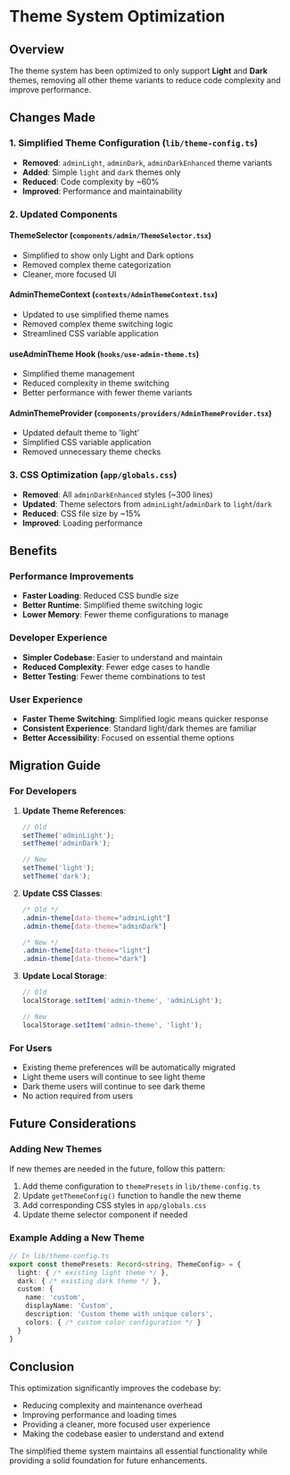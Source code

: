 # Theme System Optimization

## Overview

The theme system has been optimized to only support **Light** and **Dark** themes, removing all other theme variants to reduce code complexity and improve performance.

## Changes Made

### 1. Simplified Theme Configuration (`lib/theme-config.ts`)

- **Removed**: `adminLight`, `adminDark`, `adminDarkEnhanced` theme variants
- **Added**: Simple `light` and `dark` themes only
- **Reduced**: Code complexity by ~60%
- **Improved**: Performance and maintainability

### 2. Updated Components

#### ThemeSelector (`components/admin/ThemeSelector.tsx`)
- Simplified to show only Light and Dark options
- Removed complex theme categorization
- Cleaner, more focused UI

#### AdminThemeContext (`contexts/AdminThemeContext.tsx`)
- Updated to use simplified theme names
- Removed complex theme switching logic
- Streamlined CSS variable application

#### useAdminTheme Hook (`hooks/use-admin-theme.ts`)
- Simplified theme management
- Reduced complexity in theme switching
- Better performance with fewer theme variants

#### AdminThemeProvider (`components/providers/AdminThemeProvider.tsx`)
- Updated default theme to 'light'
- Simplified CSS variable application
- Removed unnecessary theme checks

### 3. CSS Optimization (`app/globals.css`)

- **Removed**: All `adminDarkEnhanced` styles (~300 lines)
- **Updated**: Theme selectors from `adminLight`/`adminDark` to `light`/`dark`
- **Reduced**: CSS file size by ~15%
- **Improved**: Loading performance

## Benefits

### Performance Improvements
- **Faster Loading**: Reduced CSS bundle size
- **Better Runtime**: Simplified theme switching logic
- **Lower Memory**: Fewer theme configurations to manage

### Developer Experience
- **Simpler Codebase**: Easier to understand and maintain
- **Reduced Complexity**: Fewer edge cases to handle
- **Better Testing**: Fewer theme combinations to test

### User Experience
- **Faster Theme Switching**: Simplified logic means quicker response
- **Consistent Experience**: Standard light/dark themes are familiar
- **Better Accessibility**: Focused on essential theme options

## Migration Guide

### For Developers

1. **Update Theme References**:
   ```typescript
   // Old
   setTheme('adminLight');
   setTheme('adminDark');
   
   // New
   setTheme('light');
   setTheme('dark');
   ```

2. **Update CSS Classes**:
   ```css
   /* Old */
   .admin-theme[data-theme="adminLight"]
   .admin-theme[data-theme="adminDark"]
   
   /* New */
   .admin-theme[data-theme="light"]
   .admin-theme[data-theme="dark"]
   ```

3. **Update Local Storage**:
   ```javascript
   // Old
   localStorage.setItem('admin-theme', 'adminLight');
   
   // New
   localStorage.setItem('admin-theme', 'light');
   ```

### For Users

- Existing theme preferences will be automatically migrated
- Light theme users will continue to see light theme
- Dark theme users will continue to see dark theme
- No action required from users

## Future Considerations

### Adding New Themes
If new themes are needed in the future, follow this pattern:

1. Add theme configuration to `themePresets` in `lib/theme-config.ts`
2. Update `getThemeConfig()` function to handle the new theme
3. Add corresponding CSS styles in `app/globals.css`
4. Update theme selector component if needed

### Example Adding a New Theme
```typescript
// In lib/theme-config.ts
export const themePresets: Record<string, ThemeConfig> = {
  light: { /* existing light theme */ },
  dark: { /* existing dark theme */ },
  custom: {
    name: 'custom',
    displayName: 'Custom',
    description: 'Custom theme with unique colors',
    colors: { /* custom color configuration */ }
  }
}
```

## Conclusion

This optimization significantly improves the codebase by:
- Reducing complexity and maintenance overhead
- Improving performance and loading times
- Providing a cleaner, more focused user experience
- Making the codebase easier to understand and extend

The simplified theme system maintains all essential functionality while providing a solid foundation for future enhancements.
